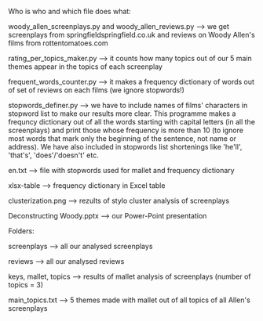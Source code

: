 Who is who and which file does what:

woody_allen_screenplays.py and woody_allen_reviews.py --> we get screenplays from springfieldspringfield.co.uk and reviews on Woody Allen's films from rottentomatoes.com

rating_per_topics_maker.py --> it counts how many topics out of our 5 main themes appear in the topics of each screenplay

frequent_words_counter.py --> it makes a frequency dictionary of words out of set of reviews on each films (we ignore stopwords!)

stopwords_definer.py --> we have to include names of films' characters in stopword list to make our results more clear. This programme makes a frequncy dictionary out of all the words starting with capital letters (in all the screenplays) and print those whose frequency is more than 10 (to ignore most words that mark only the beginning of the sentence, not name or address). We have also included in stopwords list shortenings like 'he'll', 'that's', 'does'/'doesn't' etc.

en.txt --> file with stopwords used for mallet and frequency dictionary

xlsx-table --> frequency dictionary in Excel table

clusterization.png --> rezults of stylo cluster analysis of screenplays

Deconstructing Woody.pptx --> our Power-Point presentation


Folders:

screenplays --> all our analysed screenplays

reviews --> all our analysed reviews

keys, mallet, topics --> results of mallet analysis of screenplays (number of topics = 3)

main_topics.txt --> 5 themes made with mallet out of all topics of all Allen's screenplays

